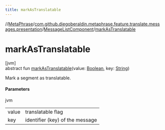 ```yaml
---
title: markAsTranslatable
---
```

//[MetaPhrase](../../../index.html)/[com.github.diegoberaldin.metaphrase.feature.translate.messages.presentation](../index.html)/[MessageListComponent](index.html)/[markAsTranslatable](mark-as-translatable.html)



# markAsTranslatable



[jvm]\
abstract fun [markAsTranslatable](mark-as-translatable.html)(value: [Boolean](https://kotlinlang.org/api/latest/jvm/stdlib/kotlin/-boolean/index.html), key: [String](https://kotlinlang.org/api/latest/jvm/stdlib/kotlin/-string/index.html))



Mark a segment as translatable.



#### Parameters


jvm

| | |
|---|---|
| value | translatable flag |
| key | identifier (key) of the message |




